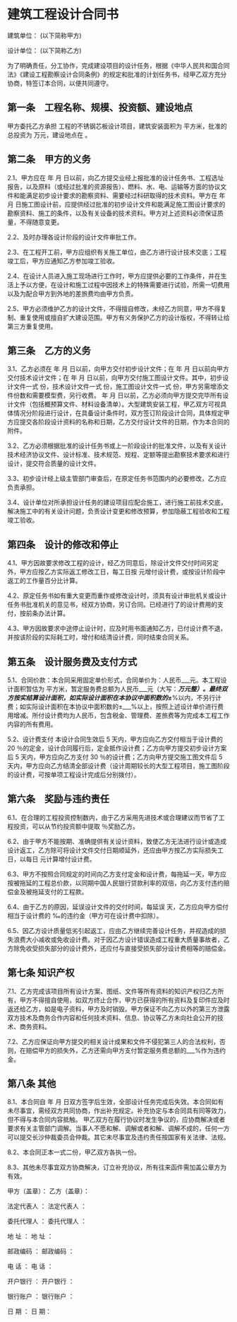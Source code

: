 # 建筑工程设计合同书

建筑单位：                           (以下简称甲方)
 
设计单位：                           (以下简称乙方)

为了明确责任，分工协作，完成建设项目的设计任务，根据《中华人民共和国合同法》《建设工程勘察设计合同条例》的规定和批准的计划任务书，经甲乙双方充分协商，特签订本合同，以便共同遵守。
## 第一条　工程名称、规模、投资额、建设地点

甲方委托乙方承担              工程的不锈钢芯板设计项目，建筑安装面积为       平方米，批准的总投资为       万元，建设地点在                                    。
## 第二条　甲方的义务

2.1、甲方应在    年    月     日以前，向乙方提交业经上报批准的设计任务书、工程选址报告，以及原料（或经过批准的资源报告）、燃料、水、电、运输等方面的协议文件和能满足初步设计要求的勘察资料、需要经过科研取得的技术资料。甲方在    年    月     日施工图设计前，应提供经过批准的初步设计文件和能满足施工图设计要求的勘察资料、施工的条件，以及有关设备的技术资料。甲方对上述资料必须保证质量，不得随意变更。

2.2、及时办理各设计阶段的设计文件审批工作。

2.3、在工程开工前，甲方应组织有关施工单位，由乙方进行设计技术交底；工程竣工后，甲方应通知乙方参加竣工验收。

2.4、在设计人员进入施工现场进行工作时，甲方应提供必要的工作条件，并在生活上予以方便，在设计和施工过程中因技术上的特殊需要进行试验，所需一切费用以及为配合甲方到外地的差旅费均由甲方负责。

2.5、甲方必须维护乙方的设计文件，不得擅自修改，未经乙方同意，甲方不得复制、重复使用或擅自扩大建设范围。甲方有义务保护乙方的设计版权，不得转让给第三方重复使用。

## 第三条　乙方的义务

3.1、乙方必须在     年     月     日以前，向甲方交付初步设计文件；在      年      月      日以前向甲方交付技术设计文件；在      年      月     日以前，向甲方交付施工图设计文件。其中，初步设计文件一式      份，技术设计文件一式      份，施工图设计文件一式      份，甲方另需增添文件份数和需要模型费，另行收费。      年      月      日以前，乙方必须向甲方提交完毕所有设计文件（包括概预算文件、材料设备清单）。大型建筑安装工程，甲乙双方可视具体情况分阶段进行设计，在具备设计条件时，双方签订阶段设计合同，具体规定甲方应提交各阶段设计资料的名称和日期，乙方交付设计文件的日期，作为本合同的附件。

3.2、乙方必须根据批准的设计任务书或上一阶段设计的批准文件，以及有关设计技术经济协议文件、设计标准、技术规范、规程、定额等提出勘察技术要求和进行设计，提交符合质量的设计文件。

3.3、初步设计经上级主管部门审查后，在原定任务书范围内的必要修改，乙方应负责承担。

3.4、设计单位对所承担设计任务的建设项目应配合施工，进行施工前技术交底，解决施工中的有关设计问题，负责设计变更和修改预算，参加隐蔽工程验收和工程竣工验收。

## 第四条　设计的修改和停止

4.1、甲方因故要求修改工程的设计，经乙方同意后，除设计文件交付时间另定外，甲方应按乙方实际返工修改工日，每工日按        元增付设计费，或按设计阶段中返工的工作量百分比计算。

4.2、原定任务书如有重大变更而重作或修改设计时，须具有设计审批机关或设计任务书批准机关的意见书，经双方协商，另订合同。已经进行了的设计费用的支付，按前条办法计算。

4.3、甲方因故要求中途停止设计时，应及时用书面通知乙方，已付设计费不退，并按该阶段的实际耗工时，增付和结清设计费，同时结束合同关系。

## 第五条　设计服务费及支付方式

5.1、合同价款：本合同采用固定单价形式，合同单价为：人民币___元。本工程设计面积暂估为      平方米，暂定服务费总额为人民币___元（大写：___万元整）。最终双方按实结算设计面积，如实际设计面积在本协议中面积数的±___%以内，不另行计费；如实际设计面积在本协议中面积数的±___%以上，按照上述设计单价进行费用增减。所付设计费均为人民币，包含税金、管理费、差旅费等为完成本工程工作内容的所有费用。

5.2、设计费支付
本设计合同生效后  5  天内，甲方应向乙方交付相当于设计费的 20 ％的定金，设计合同履行后，定金抵作设计费；乙方向甲方提交初步设计方案后  5  天内，甲方应向乙方支付  30 ％的设计费；乙方向甲方提交施工图文件后   5   天内，甲方应向乙方结清全部设计费（设计周期较长的大型工程项目，施工图阶段的设计费，可按单项工程设计完成后分别拨付）。

## 第六条　奖励与违约责任

6.1、在合理的工程投资控制数内，由于乙方采用先进技术或合理建议而节省了工程投资，可以从节约投资额中提取        ％奖励乙方。

6.2、由于甲方不能按期、准确提供有关设计资料，致使乙方无法进行设计或造成设计返工，乙方除可将设计文件交付日期顺延外，还应由甲方按乙方实际损失工日，以每日        元计算增付设计费。

6.3、甲方不按照合同规定的时间向乙方支付定金和设计费，每拖延一天，甲方应按被拖延的工程总价款，以同期中国人民银行贷款利率的双倍，向乙方支付违约赔偿金及被拖延支付的工程款。

6.4、由于乙方的原因，延误设计文件的交付时间，每延误        天，乙方应向甲方偿付相当于设计费的        ‰的违约金（甲方可在设计费中扣除）。

6.5、因乙方设计质量低劣引起返工，应由乙方继续完善设计任务，并视造成的损失浪费大小减收或免收设计费。对于因乙方设计错误造成工程重大质量事故者，乙方除免收受损失部分的设计费外，还应付与直接受损失部分设计费相等的赔偿金。

## 第七条 知识产权

7.1、乙方完成该项目所有设计方案、图纸、文件等所有资料的知识产权归乙方所有，甲方不得擅自使用，如双方终止合作，甲方已获得的所有资料及复印件应及时返还给乙方，如是电子资料，甲方及时销毁。甲方保证不向乙方以外的第三方泄露双方技术及商务合作内容和任何技术资料、信息、协议等乙方未向社会公开的技术、商务资料。

7.2、乙方应保证向甲方提交的相关设计成果和文件不侵犯第三人的合法权利，否则，在赔偿甲方的损失外，乙方还需向甲方支付暂定服务费总额的___%作为违约金。

## 第八条 其他

8.1、本合同自      年     月     日双方签字后生效，全部设计任务完成后失效。本合同如有未尽事宜，需经双方共同协商，作出补充规定。补充协定与本合同具有同等效力，但不得与本合同内容抵触。
甲乙双方在履行协议时发生争议的，应协商解决或者要求有关主管部门调解。当事人不愿和解、调解或者和解、调解不成的，任何一方可以提交长沙仲裁委员会仲裁。其它未尽事宜及违约责任按国家有关法律、法规。

8.2、本合同正本一式二份，甲乙双方各执一份。

8.3、其他未尽事宜双方协商解决，订立补充协议，所有往来函件需加盖公章方为有效。

甲方（盖章）：                   乙方（盖章）：

法定代表人 ：                   法定代表人 ：

委托代理人 ：                   委托代理人 ：

地    址   ：                   地    址   ：

邮政编码   ：                   邮政编码   ：

电    话   ：                   电    话   ：

开户银行   ：                   开户银行   ：

银行账户   ：                   银行账户   ：

日      期 ：                    日      期：
